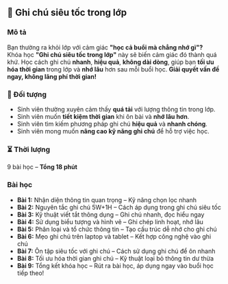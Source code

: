 ## 📌 Ghi chú siêu tốc trong lớp  

### Mô tả  
Bạn thường ra khỏi lớp với cảm giác **"học cả buổi mà chẳng nhớ gì"?**  
Khóa học **"Ghi chú siêu tốc trong lớp"** này sẽ biến cảm giác đó thành quá khứ. Học cách ghi chú **nhanh**, **hiệu quả**, **không dài dòng**, giúp bạn **tối ưu hóa thời gian** trong lớp và **nhớ lâu** hơn sau mỗi buổi học. **Giải quyết vấn đề ngay, không lãng phí thời gian!**  

### 🎯 Đối tượng  
- Sinh viên thường xuyên cảm thấy **quá tải** với lượng thông tin trong lớp.  
- Sinh viên muốn **tiết kiệm thời gian** khi ôn bài và **nhớ lâu hơn**.  
- Sinh viên tìm kiếm phương pháp ghi chú **hiệu quả** và **nhanh chóng**.  
- Sinh viên mong muốn **nâng cao kỹ năng ghi chú** để hỗ trợ việc học.  

### ⏳ Thời lượng  
9 bài học – **Tổng 18 phút**  

### Bài học  
- **Bài 1:** Nhận diện thông tin quan trọng – Kỹ năng chọn lọc nhanh  
- **Bài 2:** Nguyên tắc ghi chú 5W+1H – Cách áp dụng trong ghi chú siêu tốc  
- **Bài 3:** Kỹ thuật viết tắt thông dụng – Ghi chú nhanh, đọc hiểu ngay  
- **Bài 4:** Sử dụng biểu tượng và hình vẽ – Ghi chép linh hoạt, nhớ lâu  
- **Bài 5:** Phân loại và tổ chức thông tin – Tạo cấu trúc dễ nhớ cho ghi chú  
- **Bài 6:** Mẹo ghi chú trên laptop và tablet – Kết hợp công nghệ vào ghi chú  
- **Bài 7:** Ôn tập siêu tốc với ghi chú – Cách sử dụng ghi chú để ôn nhanh  
- **Bài 8:** Tối ưu hóa thời gian ghi chú – Kỹ thuật loại bỏ thông tin dư thừa  
- **Bài 9:** Tổng kết khóa học – Rút ra bài học, áp dụng ngay vào buổi học tiếp theo!